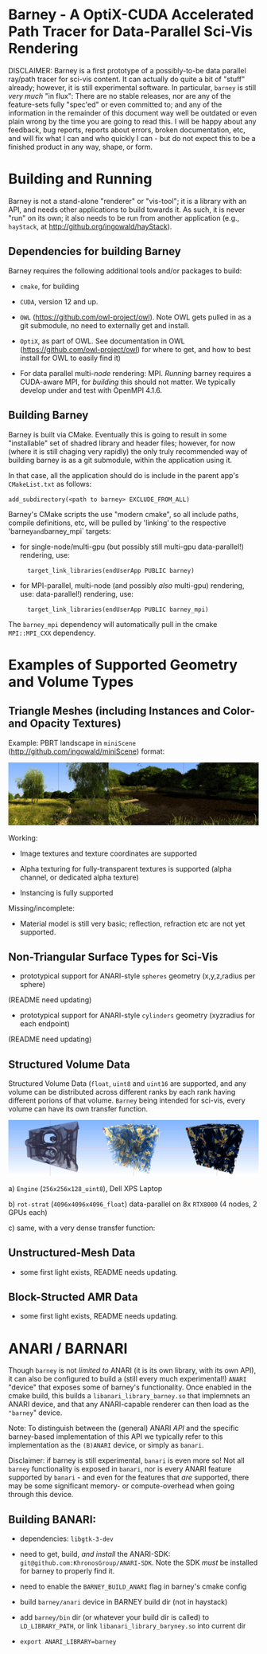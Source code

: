# Barney - A OptiX-CUDA Accelerated Path Tracer for Data-Parallel Sci-Vis Rendering


DISCLAIMER: Barney is a first prototype of a possibly-to-be data
parallel ray/path tracer for sci-vis content. It can actually do quite
a bit of "stuff" already; however, it is still experimental software.
In particular, `barney` is still *very much* "in flux": There are no
stable releases, nor are any of the feature-sets fully "spec'ed" or
even committed to; and any of the information in the remainder of this
document way well be outdated or even plain wrong by the time you are
going to read this. I will be happy about any feedback, bug reports,
reports about errors, broken documentation, etc, and will fix what I
can and who quickly I can - but do not expect this to be a finished
product in any way, shape, or form.

# Building and Running

Barney is not a stand-alone "renderer" or "vis-tool"; it is a library
with an API, and needs other applications to build towards it. As
such, it is never "run" on its own; it also needs to be run from another
application (e.g., `hayStack`, at http://github.org/ingowald/hayStack).


## Dependencies for building Barney

Barney requires the following additional tools and/or packages to build:

- `cmake`, for building

- `CUDA`, version 12 and up.

- `OWL` (https://github.com/owl-project/owl). Note OWL gets pulled in as a git
   submodule, no need to externally get and install.

- `OptiX`, as part of OWL. See documentation in OWL (https://github.com/owl-project/owl) for 
   where to get, and how to best install for OWL to easily find it)
   
- For data parallel multi-*node* rendering: MPI. *Running* barney
  requires a CUDA-aware MPI, for *building* this should not matter. We 
  typically develop under and test with OpenMPI 4.1.6.

## Building Barney

Barney is built via CMake. Eventually this is going to result in some
"installable" set of shadred library and header files; however, for
now (where it is still chaging very rapidly) the only truly
recommended way of building barney is as a git submodule, within the
application using it.

In that case, all the application should do is include in the parent app's `CMakeList.txt` as follows:

    add_subdirectory(<path to barney> EXCLUDE_FROM_ALL)
	
Barney's CMake scripts the use "modern cmake", so all include paths,
compile definitions, etc, will be pulled by 'linking' to the
respective 'barney` and `barney_mpi` targets:

- for single-node/multi-gpu (but possibly still multi-gpu
  data-parallel!) rendering, use:

        target_link_libraries(endUserApp PUBLIC barney)
	
- for MPI-parallel, multi-node (and possibly *also* multi-gpu) rendering, use: 
  data-parallel!) rendering, use:

        target_link_libraries(endUserApp PUBLIC barney_mpi)

The `barney_mpi` dependency will automatically pull in the cmake `MPI::MPI_CXX` dependency.

# Examples of Supported Geometry and Volume Types 

## Triangle Meshes (including Instances and Color- and Opacity Textures)

Example: PBRT landscape in `miniScene` (http://github.com/ingowald/miniScene) format:

![](jpg/ls-collage.jpg)

Working:

- Image textures and texture coordinates are supported

- Alpha texturing for fully-transparent textures is supported (alpha
  channel, or dedicated alpha texture)

- Instancing is fully supported

Missing/incomplete:

- Material model is still very basic; reflection, refraction etc are not yet supported.

## Non-Triangular Surface Types for Sci-Vis

- prototypical support for ANARI-style `spheres` geometry (x,y,z,radius per sphere)

(README need updating)

- prototypical support for ANARI-style `cylinders` geometry (xyzradius for each endpoint)

(README need updating)


## Structured Volume Data

Structured Volume Data (`float`, `uint8` and `uint16` are supported,
and any volume can be distributed across different ranks by each rank
having different porions of that volume. `Barney` being intended for
sci-vis, every volume can have its own transfer function.

![](jpg/structured-collage.jpg)

a) `Engine` (`256x256x128_uint8`), Dell XPS Laptop

b) `rot-strat` (`4096x4096x4096_float`) data-parallel on 8x `RTX8000` (4 nodes, 2 GPUs each)

c) same, with a very dense transfer function:

## Unstructured-Mesh Data

- some first light exists, README needs updating.


## Block-Structed AMR Data

- some first light exists, README needs updating.




# ANARI / BARNARI

Though `barney` is not *limited to* ANARI (it is its own library, with
its own API), it can also be configured to build a (still every much
experimental!) `ANARI` "device" that exposes some of barney's
functionality. Once enabled in the cmake build, this builds a
`libanari_library_barney.so` that implemnets an ANARI device, and that
any ANARI-capable renderer can then load as the `"barney`" device.

Note: To distinguish between the (general) ANARI *API* and the
specific barney-based implementation of this API we typically refer to
this implementation as the `(B)ANARI` device, or simply as `banari`.

Disclaimer: if barney is still experimental, `banari` is even more so!
Not all `barney` functionality is exposed in `banari`, nor is every ANARI 
feature supported by `banari` - and even for the features that *are* supported, 
there may be some significant memory- or compute-overhead when going through this
device.

## Building BANARI:

- dependencies: `libgtk-3-dev`

- need to get, build, *and install* the ANARI-SDK:
  `git@github.com:KhronosGroup/ANARI-SDK`. Note the SDK *must*
  be installed for barney to properly find it.

- need to enable the `BARNEY_BUILD_ANARI` flag in barney's cmake
  config

- build `barney/anari` device in BARNEY build dir (not in haystack)

- add `barney/bin` dir (or whatever your build dir is called) to
  `LD_LIBRARY_PATH`, or link `libanari_library_baryney.so` into current dir

- `export ANARI_LIBRARY=barney`



